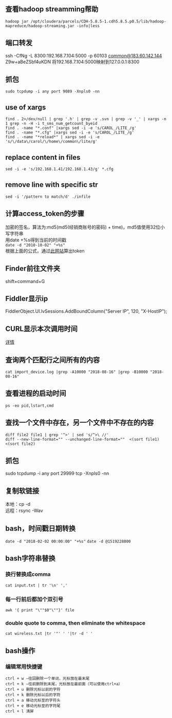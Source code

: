## 查看hadoop streamming帮助
```
hadoop jar /opt/cloudera/parcels/CDH-5.8.5-1.cdh5.8.5.p0.5/lib/hadoop-mapreduce/hadoop-streaming.jar -info|less
```

## 端口转发
ssh -CfNg -L 8300:192.168.7.104:5000 -p 60103 common@183.60.142.144
Z9w+aBeZSbf4uKDN
将192.168.7.104:5000映射到127.0.0.1:8300

## 抓包
`sudo tcpdump -i any port 9089 -Xnpls0 -nn`

## use of xargs
```
find . 2>/dev/null | grep '.h' | grep -v .svn | grep -v '_' | xargs -n 1 grep -n -H -i t_sms_num_getcount_byeid
find . -name "*.conf" |xargs sed -i -e 's/CAROL_/LITE_/g'
find . -name "*.cfg" |xargs sed -i -e 's/CAROL_/LITE_/g'
find . -name "*reload*" | xargs sed -i -e 's/\/data\/carol/\/home\/common\/lite/g'
```

## replace content in files
`sed -i -e 's/192.168.1.41/192.168.1.43/g' *.cfg`

## remove line with specific str
`sed -i '/pattern to match/d' ./infile`

## 计算access_token的步骤
加密的签名，算法为:md5(md5(经销商账号的密码) + time)，md5值使用32位小写字符串<br>
用date +%s得到当前的时间戳<br>
`date -d "2010-10-02" "+%s"`<br>
根据上面的公式，通过[此网站](https://md5jiami.51240.com/)算出token

## Finder前往文件夹
shift+command+G

## Fiddler显示ip
FiddlerObject.UI.lvSessions.AddBoundColumn("Server IP", 120, "X-HostIP");

## CURL显示本次调用时间
[详情](https://stackoverflow.com/questions/18215389/how-do-i-measure-request-and-response-times-at-once-using-curl)

## 查询两个匹配行之间所有的内容
`cat import_device.log |grep -A10000 "2018-08-16" |grep -B10000 "2018-08-16"`

## 查看进程的启动时间
`ps -eo pid,lstart,cmd`

## 查找一个文件中存在，另一个文件中不存在的内容
`diff file2 file1 | grep '^>' | sed 's/^>\ //'`<br>
`diff --new-line-format="" --unchanged-line-format=""  <(sort file1) <(sort file2)`

## 抓包
sudo tcpdump -i any port 29999 tcp -Xnpls0 -nn

## 复制软链接
本地：cp -d <br>
远程：rsync -Wav


## bash，时间戳日期转换
`date -d "2018-02-02 00:00:00" "+%s"`
`date -d @1519228800`

## bash字符串替换
### 换行替换成comma
`cat input.txt | tr '\n' ','`

### 每一行前后都加个双引号
```awk '{ print "\""$0"\""}' file```

### double quote to comma, then eliminate the whitespace
`cat wireless.txt |tr '"' ' '|tr -d ' '`

## bash操作
### 编辑常用快捷键
```
ctrl + w —往回删除一个单词，光标放在最末尾 
ctrl + k —往前删除到末尾，光标放在最前面（可以使用ctrl+a） 
ctrl + u 删除光标以前的字符 
ctrl + k 删除光标以后的字符 
ctrl + a 移动光标至的字符头 
ctrl + e 移动光标至的字符尾 
ctrl + l 清屏
```

